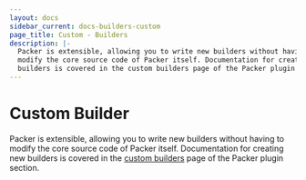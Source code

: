 ```yaml
---
layout: docs
sidebar_current: docs-builders-custom
page_title: Custom - Builders
description: |-
  Packer is extensible, allowing you to write new builders without having to
  modify the core source code of Packer itself. Documentation for creating new
  builders is covered in the custom builders page of the Packer plugin section.
---
```


# Custom Builder

Packer is extensible, allowing you to write new builders without having to
modify the core source code of Packer itself. Documentation for creating new
builders is covered in the [custom builders](/docs/extending/custom-builders.html) page of
the Packer plugin section.
